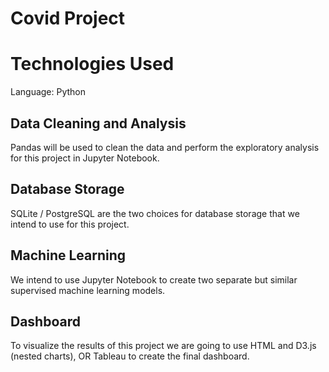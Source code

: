 # Covid Project


# Technologies Used
Language: Python

## Data Cleaning and Analysis
Pandas will be used to clean the data and perform the exploratory analysis for this project in Jupyter Notebook.

## Database Storage
SQLite / PostgreSQL are the two choices for database storage that we intend to use for this project. 

## Machine Learning
We intend to use Jupyter Notebook to create two separate but similar supervised machine learning models.

## Dashboard
To visualize the results of this project we are going to use HTML and D3.js (nested charts), OR Tableau to create the final dashboard.
